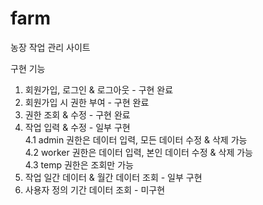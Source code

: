# farm
농장 작업 관리 사이트

구현 기능
1. 회원가입, 로그인 & 로그아웃 - 구현 완료
2. 회원가입 시 권한 부여 - 구현 완료
3. 권한 조회 & 수정 - 구현 완료 
4. 작업 입력 & 수정 - 일부 구현    
  4.1 admin 권한은 데이터 입력, 모든 데이터 수정 & 삭제 가능  
  4.2 worker 권한은 데이터 입력, 본인 데이터 수정 & 삭제 가능  
  4.3 temp 권한은 조회만 가능  
5. 작업 일간 데이터 & 월간 데이터 조회 - 일부 구현
6. 사용자 정의 기간 데이터 조회 - 미구현
